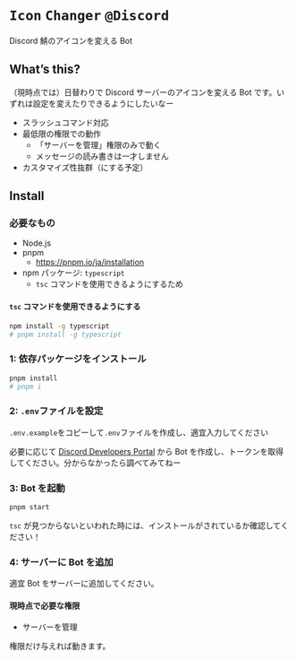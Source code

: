# `Icon` `Changer` `@Discord `

Discord 鯖のアイコンを変える Bot

## What’s this?

（現時点では）日替わりで Discord サーバーのアイコンを変える Bot です。いずれは設定を変えたりできるようにしたいなー

- スラッシュコマンド対応
- 最低限の権限での動作
  - 「サーバーを管理」権限のみで動く
  - メッセージの読み書きは一才しません
- カスタマイズ性抜群（にする予定）

## Install

### 必要なもの

- Node.js
- pnpm
  - https://pnpm.io/ja/installation
- npm パッケージ: `typescript`
  - `tsc` コマンドを使用できるようにするため

#### `tsc` コマンドを使用できるようにする

```bash
npm install -g typescript
# pnpm install -g typescript
```

### 1: 依存パッケージをインストール

```bash
pnpm install
# pnpm i
```

### 2: `.env`ファイルを設定

`.env.example`をコピーして`.env`ファイルを作成し、適宜入力してください

必要に応じて [Discord Developers Portal](https://discord.com/developers/applications) から Bot を作成し、トークンを取得してください。分からなかったら調べてみてねー

### 3: Bot を起動

```bash
pnpm start
```

`tsc` が見つからないといわれた時には、インストールがされているか確認してください！

### 4: サーバーに Bot を追加

適宜 Bot をサーバーに追加してください。

#### 現時点で必要な権限

- サーバーを管理

権限だけ与えれば動きます。
